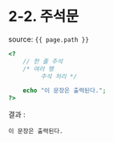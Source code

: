# 2-2. 주석문

source: `{{ page.path }}`

```php
<?
	// 한 줄 주석
	/* 여러 행
		 주석 처리 */

	echo "이 문장은 출력된다.";
?>
```


결과 :
```
이 문장은 출력된다.
```
